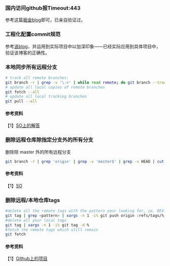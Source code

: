 ### 国内访问github报Timeout:443

参考这篇[掘金blog](https://juejin.cn/post/6844904193170341896)即可，已亲自验证过。

### 工程化配置commit规范

参考[该blog](https://juejin.cn/post/6844903710112350221)，并运用到实际项目中以加深印象——已经实际应用到具体项目中，验证该博客的正确性。

### 本地同步所有远程分支

```bash
# track all remote branches:
git branch -r | grep -v '\->' | while read remote; do git branch --track "${remote#origin/}" "$remote"; done
# update all local copies of remote branches
git fetch --all
# update all local tracking branches
git pull --all
```

#### 参考资料

【1】[SO上的解答](https://stackoverflow.com/questions/10312521/how-to-fetch-all-git-branches)

### 删除远程仓库除指定分支外的所有分支

删除除 master 外的所有远程分支

```bash
git branch -r | grep 'origin' | grep -v 'master$' | grep -v HEAD | cut -d/ -f2- | while read line; do git push origin :heads/$line; done;
```

#### 参考资料

【1】[SO](https://stackoverflow.com/questions/54808390/how-to-delete-all-git-remote-branches-except-master)

### 删除远程/本地仓库tags

```bash
#delete all the remote tags with the pattern your looking for, ie. DEV-
git tag | grep <pattern> | xargs -n 1 -i% git push origin :refs/tags/%
#delete all your local tags
git tag | xargs -n 1 -i% git tag -d %
#fetch the remote tags which still remain
git fetch
```

#### 参考资料

【1】[Github上的项目](https://gist.github.com/shsteimer/7257245)
